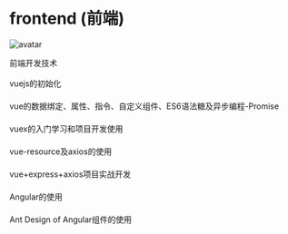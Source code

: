 # frontend (前端)

![avatar](https://timgsa.baidu.com/timg?image&quality=80&size=b9999_10000&sec=1556257657735&di=90242f623c5b65bf27e631c2b0775d4f&imgtype=0&src=http%3A%2F%2Fask.qcloudimg.com%2Farticle-cover-image%2F2188212%2Fvvolq85cfa.jpeg)

前端开发技术

<div style="line-height:26px;">
<p>vuejs的初始化</p>
vue的数据绑定、属性、指令、自定义组件、ES6语法糖及异步编程-Promise</p>
vuex的入门学习和项目开发使用</p>
vue-resource及axios的使用</p>
vue+express+axios项目实战开发</p>
</div>

<div style="line-height:26px;">
Angular的使用</p>
Ant Design of Angular组件的使用</p>
</div>
